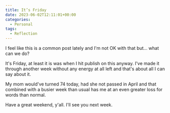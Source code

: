 ```yaml
---
title: It’s Friday
date: 2023-06-02T12:11:01+00:00
categories:
  - Personal
tags:
  - Reflection
---
```


I feel like this is a common post lately and I'm not OK with that but... what can we do?

It's Friday, at least it is was when I hit publish on this anyway. I've made it through another week without any energy at all left and that's about all I can say about it.

My mom would've turned 74 today, had she not passed in April and that combined with a busier week than usual has me at an even greater loss for words than normal.

Have a great weekend, y'all. I'll see you next week.